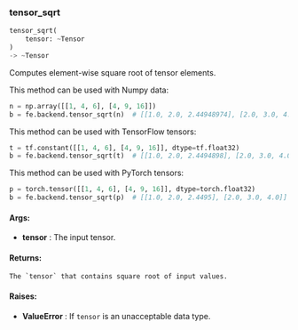 

### tensor_sqrt
```python
tensor_sqrt(
	tensor: ~Tensor
)
-> ~Tensor
```
Computes element-wise square root of tensor elements.

This method can be used with Numpy data:
```python
n = np.array([[1, 4, 6], [4, 9, 16]])
b = fe.backend.tensor_sqrt(n)  # [[1.0, 2.0, 2.44948974], [2.0, 3.0, 4.0]]
```

This method can be used with TensorFlow tensors:
```python
t = tf.constant([[1, 4, 6], [4, 9, 16]], dtype=tf.float32)
b = fe.backend.tensor_sqrt(t)  # [[1.0, 2.0, 2.4494898], [2.0, 3.0, 4.0]]
```

This method can be used with PyTorch tensors:
```python
p = torch.tensor([[1, 4, 6], [4, 9, 16]], dtype=torch.float32)
b = fe.backend.tensor_sqrt(p)  # [[1.0, 2.0, 2.4495], [2.0, 3.0, 4.0]]
```


#### Args:

* **tensor** :  The input tensor.

#### Returns:
    The `tensor` that contains square root of input values.

#### Raises:

* **ValueError** :  If `tensor` is an unacceptable data type.